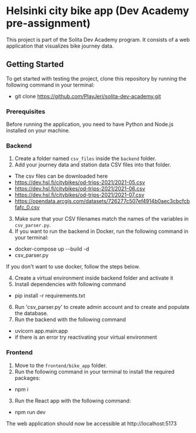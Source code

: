 # Helsinki city bike app (Dev Academy pre-assignment)

This project is part of the Solita Dev Academy program. It consists of a web application that visualizes bike journey data.

## Getting Started

To get started with testing the project, clone this repository by running the following command in your terminal:
* git clone https://github.com/PlayJeri/solita-dev-academy.git


### Prerequisites

Before running the application, you need to have Python and Node.js installed on your machine.

### Backend

1. Create a folder named `csv_files` inside the `backend` folder.
2. Add your journey data and station data CSV files into that folder.
* The csv files can be downloaded here
* <https://dev.hsl.fi/citybikes/od-trips-2021/2021-05.csv>
* <https://dev.hsl.fi/citybikes/od-trips-2021/2021-06.csv>
* <https://dev.hsl.fi/citybikes/od-trips-2021/2021-07.csv>
* <https://opendata.arcgis.com/datasets/726277c507ef4914b0aec3cbcfcbfafc_0.csv>
3. Make sure that your CSV filenames match the names of the variables in `csv_parser.py`.
4. If you want to run the backend in Docker, run the following command in your terminal:
* docker-compose up --build -d
* csv_parser.py

If you don't want to use docker, follow the steps below.

4. Create a virtual environment inside backend folder and activate it
5. Install dependencies with following command
* pip install -r requirements.txt
6. Run 'csv_parser.py' to create admin account and to create and populate the database.
7. Run the backend with the following command
* uvicorn app.main:app
* if there is an error try reactivating your virtual environment


### Frontend

1. Move to the `frontend/bike_app` folder.
2. Run the following command in your terminal to install the required packages:
* npm i
3. Run the React app with the following command:
* npm run dev

The web application should now be accessible at http://localhost:5173

